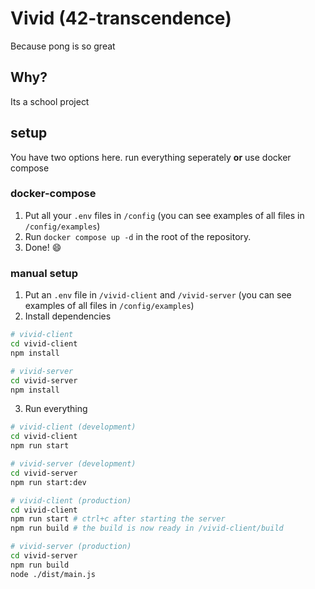 # Vivid (42-transcendence)
Because pong is so great

## Why?
Its a school project

## setup
You have two options here. run everything seperately **or** use docker compose

### docker-compose
1. Put all your `.env` files in `/config` (you can see examples of all files in `/config/examples`)
2. Run `docker compose up -d` in the root of the repository.
3. Done! :smile:

### manual setup
1. Put an `.env` file in `/vivid-client` and `/vivid-server` (you can see examples of all files in `/config/examples`)
2. Install dependencies
```sh
# vivid-client
cd vivid-client
npm install

# vivid-server
cd vivid-server
npm install
```
3. Run everything
```sh
# vivid-client (development)
cd vivid-client
npm run start

# vivid-server (development)
cd vivid-server
npm run start:dev

# vivid-client (production)
cd vivid-client
npm run start # ctrl+c after starting the server
npm run build # the build is now ready in /vivid-client/build

# vivid-server (production)
cd vivid-server
npm run build
node ./dist/main.js
```
